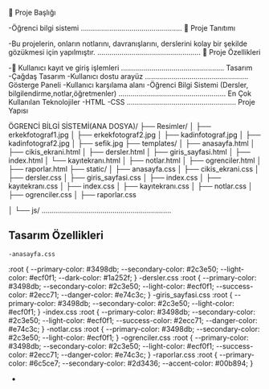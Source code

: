 📌 Proje Başlığı

   -Öğrenci bilgi sistemi
..................................................
  🧾 Proje Tanıtımı
  
 -Bu projelerin, onların notlarını, davranışlarını, derslerini kolay bir şekilde gözükmesi için yapılmıştır.
...................................................
🚀 Proje Özellikleri

 -🔐 Kullanıcı kayıt ve giriş işlemleri
...................................................
   Tasarım
-Çağdaş Tasarım
-Kullanıcı dostu arayüz
...................................................
  Gösterge Paneli
-Kullanıcı karşılama alanı
-Öğrenci Bilgi Sistemi (Dersler, bilgilendirme,notlar,öğretmenler) 
.....................................................
  En Çok Kullanılan Teknolojiler
-HTML
-CSS
......................................................
   Proje Yapısı

ÖGRENCİ BİLGİ SİSTEMİ(ANA DOSYA)/
├── Resimler/
│   ├── erkekfotograf1.jpg
│   ├── erkekfotograf2.jpg
│   ├── kadinfotograf.jpg
│   ├── kadinfotograf2.jpg
│   ├── sefik.jpg
├── templates/
│   ├── anasayfa.html
│   ├── cikis_ekrani.html
│   ├── dersler.html
│   ├── giris_sayfasi.html
│   ├── index.html
│   └── kayıtekranı.html
│   ├── notlar.html
│   ├── ogrenciler.html
│   ├── raporlar.html
├── static/
│   ├── anasayfa.css
│   ├── cikis_ekrani.css
│   ├── dersler.css
│   ├── giris_sayfasi.css
│   ├── index.css
│   ├── kayıtekranı.css
│   ├── index.css
│   ├── kayıtekranı.css
│   ├── notlar.css
│   ├── ogrenciler.css
│   ├── raporlar.css

│   └── js/
................................................................
## Tasarım Özellikleri
    -anasayfa.css
:root {
    --primary-color: #3498db;
    --secondary-color: #2c3e50;
    --light-color: #ecf0f1;
    --dark-color: #1a252f;
}
    -dersler.css
:root {
    --primary-color: #3498db;
    --secondary-color: #2c3e50;
    --light-color: #ecf0f1;
    --success-color: #2ecc71;
    --danger-color: #e74c3c;
}
    -giris_sayfasi.css
:root {
    --primary-color: #3498db;
    --secondary-color: #2c3e50;
    --light-color: #ecf0f1;
}
    -index.css
:root {
    --primary-color: #3498db;
    --secondary-color: #2c3e50;
    --light-color: #ecf0f1;
    --success-color: #2ecc71;
    --danger-color: #e74c3c;
}
    -notlar.css
:root {
    --primary-color: #3498db;
    --secondary-color: #2c3e50;
    --light-color: #ecf0f1;
}
    -ogrenciler.css
:root {
    --primary-color: #3498db;
    --secondary-color: #2c3e50;
    --light-color: #ecf0f1;
    --success-color: #2ecc71;
    --danger-color: #e74c3c;
}
    -raporlar.css
:root {
    --primary-color: #6c5ce7;
    --secondary-color: #2d3436;
    --accent-color: #00b894;
}


-
